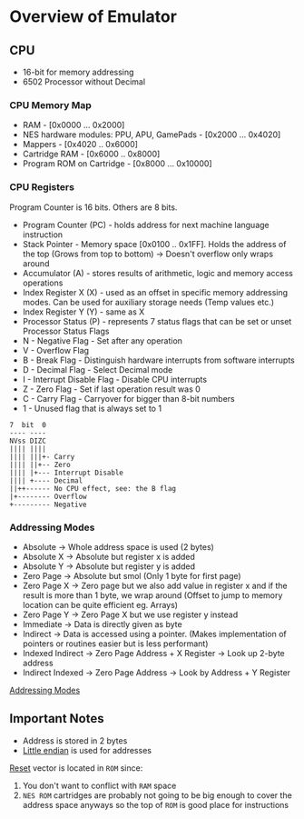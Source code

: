 # Overview of Emulator

## CPU 

- 16-bit for memory addressing
- 6502 Processor without Decimal

### CPU Memory Map
- RAM - [0x0000 … 0x2000]
- NES hardware modules: PPU, APU, GamePads - [0x2000 … 0x4020]
- Mappers - [0x4020 .. 0x6000]
- Cartridge RAM - [0x6000 .. 0x8000]
- Program ROM on Cartridge - [0x8000 … 0x10000]

### CPU Registers

Program Counter is 16 bits. Others are 8 bits.
- Program Counter (PC) - holds address for next machine language instruction
- Stack Pointer - Memory space [0x0100 .. 0x1FF]. Holds the address of the top (Grows from top to bottom) -> Doesn't overflow only wraps around
- Accumulator (A) - stores results of arithmetic, logic and memory access operations 
- Index Register X (X) - used as an offset in specific memory addressing modes. Can be used for auxiliary storage needs (Temp values etc.)
- Index Register Y (Y) - same as X 
- Processor Status (P) - represents 7 status flags that can be set or unset
Processor Status Flags
- N - Negative Flag - Set after any operation
- V - Overflow Flag
- B - Break Flag - Distinguish hardware interrupts from software interrupts
- D - Decimal Flag - Select Decimal mode 
- I - Interrupt Disable Flag - Disable CPU interrupts
- Z - Zero Flag - Set if last operation result was 0 
- C - Carry Flag - Carryover for bigger than 8-bit numbers
- 1 - Unused flag that is always set to 1

```
7  bit  0
---- ----
NVss DIZC
|||| ||||
|||| |||+- Carry
|||| ||+-- Zero
|||| |+--- Interrupt Disable
|||| +---- Decimal
||++------ No CPU effect, see: the B flag
|+-------- Overflow
+--------- Negative
```

### Addressing Modes

- Absolute -> Whole address space is used (2 bytes)
- Absolute X -> Absolute but register x is added
- Absolute Y -> Absolute but register y is added
- Zero Page -> Absolute but smol (Only 1 byte for first page)
- Zero Page X -> Zero page but we also add value in register x and if the 
result is more than 1 byte, we wrap around (Offset to jump to memory location
can be quite efficient eg. Arrays)
- Zero Page Y -> Zero Page X but we use register y instead
- Immediate -> Data is directly given as byte
- Indirect -> Data is accessed using a pointer. (Makes implementation of 
pointers or routines easier but is less performant)
- Indexed Indirect -> Zero Page Address + X Register -> Look up 2-byte address
- Indirect Indexed -> Zero Page Address -> Look by Address + Y Register

[Addressing Modes](https://wiki.cdot.senecacollege.ca/wiki/6502_Addressing_Modes)

## Important Notes
- Address is stored in 2 bytes
- [Little endian](https://stackoverflow.com/questions/4752715/why-are-both-little-and-big-endian-in-use) is used for addresses


[Reset](https://en.wikipedia.org/wiki/Reset_vector) vector is located in `ROM` since:
1. You don't want to conflict with `RAM` space
2. `NES ROM` cartridges are probably not going to be big enough to cover the
address space anyways so the top of `ROM` is good place for instructions
